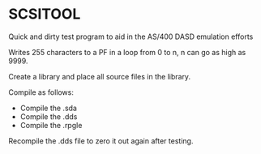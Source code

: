# SCSITOOL
Quick and dirty test program to aid in the AS/400 DASD emulation efforts


Writes 255 characters to a PF in a loop from 0 to n, n can go as high as 9999.


Create a library and place all source files in the library.

Compile as follows:
- Compile the .sda
- Compile the .dds
- Compile the .rpgle

Recompile the .dds file to zero it out again after testing.
